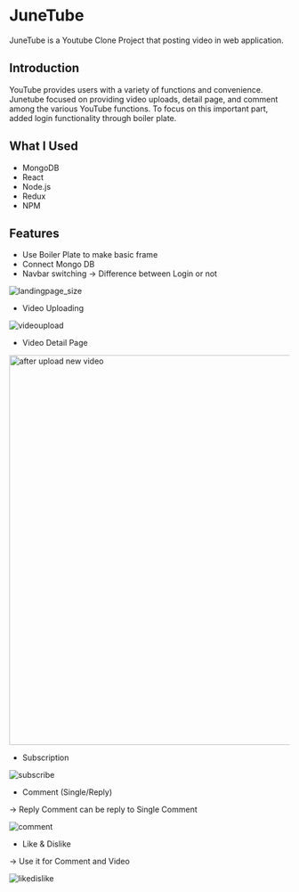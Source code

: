 # JuneTube
JuneTube is a Youtube Clone Project that posting video in web application. 

## Introduction
YouTube provides users with a variety of functions and convenience. Junetube focused on providing video uploads, detail page, and comment among the various YouTube functions. To focus on this important part, added login functionality through boiler plate.

## What I Used
- MongoDB
- React
- Node.js
- Redux
- NPM

## Features
- Use Boiler Plate to make basic frame
- Connect Mongo DB
- Navbar switching
-> Difference between Login or not

![landingpage_size](https://user-images.githubusercontent.com/46692136/177652403-e18208e4-b03d-4b59-97ec-82090f8a4c14.gif)

- Video Uploading

![videoupload](https://user-images.githubusercontent.com/46692136/177652414-70523318-9431-4c8c-8c4f-59bbf0c1820e.gif)

- Video Detail Page

<img width="700" alt="after upload new video" src="https://user-images.githubusercontent.com/46692136/177652392-f8267ac4-3cf0-4da6-9e4f-fbb3bde1d979.png">

- Subscription

![subscribe](https://user-images.githubusercontent.com/46692136/177652412-e4cc9e67-ddda-429f-99a8-3a0d48f20d88.gif)

- Comment (Single/Reply)

-> Reply Comment can be reply to Single Comment

![comment](https://user-images.githubusercontent.com/46692136/177652400-c94ee919-8d2b-4694-bf83-de0a6a721ab3.gif)

- Like & Dislike

-> Use it for Comment and Video

![likedislike](https://user-images.githubusercontent.com/46692136/177652408-1010a1d5-e30e-42ab-a26b-6e26bc3b58f4.gif)


